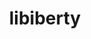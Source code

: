 ---
title: "libiberty"
layout: cache
categories: [package, v0.18.0]
meta: {"versions": ["2.37"], "compilers": ["gcc@=7.5.0"], "oss": ["ubuntu18.04"], "platforms": ["linux"], "targets": ["x86_64"], "stacks": ["e4s", "root", "tutorial"], "num_specs": 1, "num_specs_by_stack": {"tutorial": 1, "e4s": 1, "root": 1}}
spec_details: [{"hash": "tsc2h7fsb3tpkjdqwwsvicdngi35rnvv", "compiler": "gcc@=7.5.0", "versions": ["2.37"], "os": "ubuntu18.04", "platform": "linux", "target": "x86_64", "variants": ["+pic"], "stacks": ["tutorial", "e4s", "root"], "size": "-", "tarball": "https://binaries.spack.io/releases/v0.18.0/build_cache/linux-ubuntu18.04-x86_64/gcc-7.5.0/libiberty-2.37/linux-ubuntu18.04-x86_64-gcc-7.5.0-libiberty-2.37-tsc2h7fsb3tpkjdqwwsvicdngi35rnvv.spack"}]
---